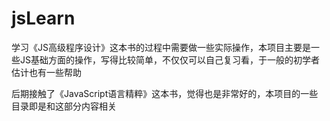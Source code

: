 jsLearn
=======
学习《JS高级程序设计》这本书的过程中需要做一些实际操作，本项目主要是一些JS基础方面的操作，写得比较简单，不仅仅可以自己复习看，于一般的初学者估计也有一些帮助

后期接触了《JavaScript语言精粹》这本书，觉得也是非常好的，本项目的一些目录即是和这部分内容相关
